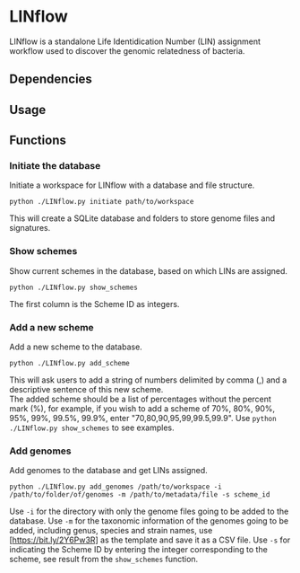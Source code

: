 # LINflow
LINflow is a standalone Life Identidication Number (LIN) assignment 
workflow used to discover the genomic relatedness of bacteria.  

## Dependencies

## Usage

## Functions
### Initiate the database
Initiate a workspace for LINflow with a database and file structure.  
```shell
python ./LINflow.py initiate path/to/workspace
```  
This will create a SQLite database and folders to store genome files and signatures.  

### Show schemes
Show current schemes in the database, based on which LINs are assigned.
```
python ./LINflow.py show_schemes
```
The first column is the Scheme ID as integers.

### Add a new scheme
Add a new scheme to the database.
```
python ./LINflow.py add_scheme
```
This will ask users to add a string of numbers delimited by comma (,) and a descriptive sentence of this new scheme.  
The added scheme should be a list of percentages without the percent mark (%), for example, if you wish to add a scheme 
of 70%, 80%, 90%, 95%, 99%, 99.5%, 99.9%, enter "70,80,90,95,99,99.5,99.9". Use `python ./LINflow.py show_schemes` to 
see examples.  

### Add genomes
Add genomes to the database and get LINs assigned.
```
python ./LINflow.py add_genomes /path/to/workspace -i /path/to/folder/of/genomes -m /path/to/metadata/file -s scheme_id
```
Use `-i` for the directory with only the genome files going to be added to the database.  Use `-m` for the taxonomic 
information of the genomes going to be added, including genus, species and strain names, use [https://bit.ly/2Y6Pw3R] 
as the template and save it as a CSV file. Use `-s` for indicating the Scheme ID by entering the integer corresponding 
to the scheme, see result from the `show_schemes` function.